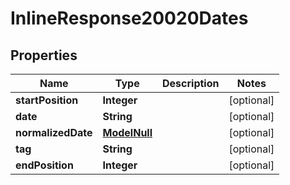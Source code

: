 

# InlineResponse20020Dates

## Properties

Name | Type | Description | Notes
------------ | ------------- | ------------- | -------------
**startPosition** | **Integer** |  |  [optional]
**date** | **String** |  |  [optional]
**normalizedDate** | [**ModelNull**](ModelNull.md) |  |  [optional]
**tag** | **String** |  |  [optional]
**endPosition** | **Integer** |  |  [optional]




